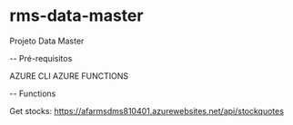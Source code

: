 # rms-data-master
Projeto Data Master


-- Pré-requisitos

AZURE CLI
AZURE FUNCTIONS


-- Functions

Get stocks:
https://afarmsdms810401.azurewebsites.net/api/stockquotes
